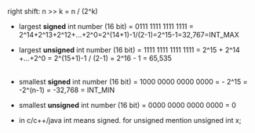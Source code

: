 right shift: n >> k = n / (2^k)


 - largest **signed** int number (16 bit) = 0111 1111 1111 1111 =  2^14+2^13+2^12+...+2^0=2^(14+1)-1/(2-1)=2^15-1=32,767=INT_MAX <br>
 - largest **unsigned** int number (16 bit) = 1111 1111 1111 1111 = 2^15 + 2^14 +...+2^0 = 2^(15+1)-1 / (2-1) = 2^16 - 1 = 65,535<br><br>

 - smallest **signed** int number (16 bit) = 1000 0000 0000 0000 =  - 2^15 = -2^(n-1) = -32,768 = INT_MIN <br>
 - smallest **unsigned** int number (16 bit) = 0000 0000 0000 0000 = 0 <br>



 - in c/c++/java int means signed. for unsigned mention unsigned int x;
